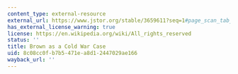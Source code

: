```yaml
---
content_type: external-resource
external_url: https://www.jstor.org/stable/3659611?seq=1#page_scan_tab_contents
has_external_license_warning: true
license: https://en.wikipedia.org/wiki/All_rights_reserved
status: ''
title: Brown as a Cold War Case
uid: 8c08cc0f-b7b5-471e-a8d1-2447029ae166
wayback_url: ''
---
```

